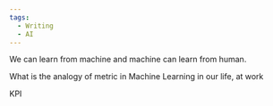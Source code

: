 ```yaml
---
tags:
  - Writing
  - AI
---
```

We can learn from machine and machine can learn from human.

What is the analogy of metric in Machine Learning in our life, at work

KPI